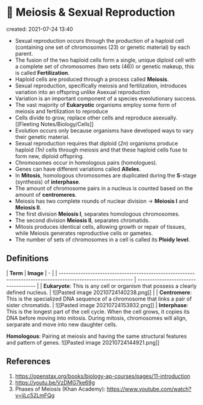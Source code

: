 # 🍑 Meiosis & Sexual Reproduction
created: 2021-07-24 13:40
* Sexual reproduction occurs through the production of a haploid cell (containing one set of chromosomes (23) or genetic material) by each parent.
* The fusion of the two haploid cells form a single, unique diploid cell with a complete set of chromosomes (two sets (46)) or genetic makeup, this is called **Fertilization**.
* Haploid cells are produced through a process called **Meiosis**.
* Sexual reproduction, specifically meiosis and fertilization, introduces variation into an offspring unlike Asexual reproduction
* Variation is an important component of a species eveolutionary success.
* The vast majority of **Eukaryotic** organisms employ some form of meiosis and fertilization to reproduce
* Cells divide to grow, replace other cells and reproduce asexually. [[Fleeting Notes/Biology/Cells]]
* Evolution occurs only because organisms have developed ways to vary their genetic material.
* Sexual reproduction requires that diploid (*2n*) organisms produce haploid *(1n)* cells through meiosis and that these haploid cells fuse to form new, diploid offspring.
* Chromosomes occur in homologous pairs (homologues).
* Genes can have different variations called **Alleles**.
* In **Mitosis**, homologous chromosomes are duplicated during the **S**-stage (synthesis) of **interphase**.
* The amount of chromosome pairs in a nucleus is counted based on the amount of **centromeres**.
* Meiosis has two complete rounds of nuclear division -> **Meiosis I** and **Meiosis II**. 
* The first division **Meiosis I**, separates homologous chromosomes.
* The second division **Meiosis II**, separates chromatids.
* Mitosis produces identical cells, allowing growth or repair of tissues, while Meiosis generates reproductive cells or gametes.
* The number of sets of chromosomes in a cell is called its **Ploidy level**.

## Definitions
| **Term** | **Image**                                                                                                             | -                                    |
| ------------------------------------------------------------------------------------------------------------ | ------------------------------------ |
| **Eukaryote**: This is any cell or organism that possess a clearly defined nucleus.                          | ![[Pasted image 20210724140238.png]] |
| **Centromere**: This is the specialized DNA sequence of a chromosome that links a pair of sister chromatids. | ![[Pasted image 20210724153932.png]] |
**Interphase**: This is the longest part of the cell cycle. When the cell grows, it copies its DNA before moving into mitosis. During mitosis, chromosomes will align, serparate and move into new daughter cells.

**Homologous**: Pairing at meiosis and having the same structural features and pattern of genes. ![[Pasted image 20210724144921.png]] 


## References
1. https://openstax.org/books/biology-ap-courses/pages/11-introduction
2. https://youtu.be/VzDMG7ke69g
3. Phases of Meiosis (Khan Academy): https://www.youtube.com/watch?v=ijLc52LmFQg